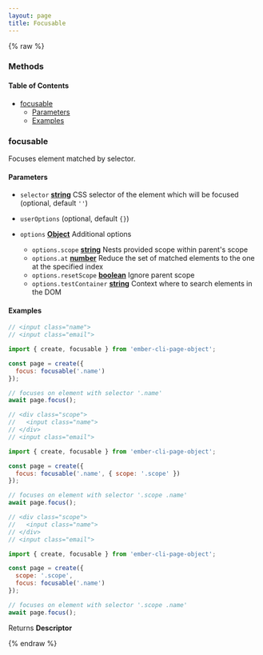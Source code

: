 ```yaml
---
layout: page
title: Focusable
---
```


{% raw %}
### Methods


<!-- Generated by documentation.js. Update this documentation by updating the source code. -->

#### Table of Contents

*   [focusable][1]
    *   [Parameters][2]
    *   [Examples][3]

### focusable

Focuses element matched by selector.

#### Parameters

*   `selector` **[string][4]** CSS selector of the element which will be focused (optional, default `''`)
*   `userOptions`   (optional, default `{}`)
*   `options` **[Object][5]** Additional options

    *   `options.scope` **[string][4]** Nests provided scope within parent's scope
    *   `options.at` **[number][6]** Reduce the set of matched elements to the one at the specified index
    *   `options.resetScope` **[boolean][7]** Ignore parent scope
    *   `options.testContainer` **[string][4]** Context where to search elements in the DOM

#### Examples

```javascript
// <input class="name">
// <input class="email">

import { create, focusable } from 'ember-cli-page-object';

const page = create({
  focus: focusable('.name')
});

// focuses on element with selector '.name'
await page.focus();
```

```javascript
// <div class="scope">
//   <input class="name">
// </div>
// <input class="email">

import { create, focusable } from 'ember-cli-page-object';

const page = create({
  focus: focusable('.name', { scope: '.scope' })
});

// focuses on element with selector '.scope .name'
await page.focus();
```

```javascript
// <div class="scope">
//   <input class="name">
// </div>
// <input class="email">

import { create, focusable } from 'ember-cli-page-object';

const page = create({
  scope: '.scope',
  focus: focusable('.name')
});

// focuses on element with selector '.scope .name'
await page.focus();
```

Returns **Descriptor**&#x20;

[1]: #focusable

[2]: #parameters

[3]: #examples

[4]: https://developer.mozilla.org/docs/Web/JavaScript/Reference/Global_Objects/String

[5]: https://developer.mozilla.org/docs/Web/JavaScript/Reference/Global_Objects/Object

[6]: https://developer.mozilla.org/docs/Web/JavaScript/Reference/Global_Objects/Number

[7]: https://developer.mozilla.org/docs/Web/JavaScript/Reference/Global_Objects/Boolean
{% endraw %}
